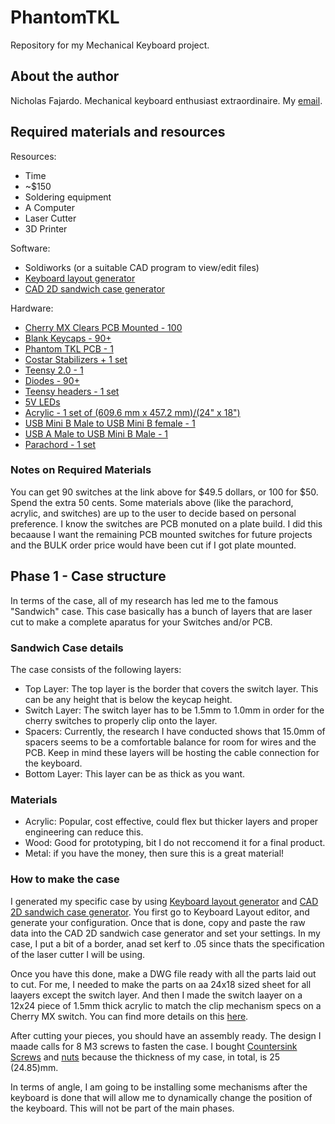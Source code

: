 # PhantomTKL
Repository for my Mechanical Keyboard project. 

## About the author
Nicholas Fajardo.
Mechanical keyboard enthusiast extraordinaire. My [email](nafajardo15@gmail.com).

## Required materials and resources
Resources:
* Time
* ~$150
* Soldering equipment
* A Computer
* Laser Cutter
* 3D Printer

Software: 
* Soldiworks (or a suitable CAD program to view/edit files)
* [Keyboard layout generator](http://www.keyboard-layout-editor.com/#/)
* [CAD 2D sandwich case generator](http://builder.swillkb.com/)

Hardware:
* [Cherry MX Clears PCB Mounted - 100](https://mechanicalkeyboards.com/shop/index.php?l=product_detail&p=594) 
* [Blank Keycaps - 90+](https://mechanicalkeyboards.com/shop/index.php?l=product_detail&p=1652)
* [Phantom TKL PCB - 1](https://mechanicalkeyboards.com/shop/index.php?l=product_detail&p=536)
* [Costar Stabilizers + 1 set](https://www.winnja.com/keyboard-accessories/costar-stabilizers-for-cherry-mx-switches.html)
* [Teensy 2.0 - 1](https://www.pjrc.com/store/teensy.html)
* [Diodes - 90+](https://www.digikey.com/product-detail/en/on-semiconductor/1N4148/1N4148FS-ND/458603)
* [Teensy headers - 1 set](https://www.amazon.com/OdiySurveil-2-54mm-Straight-Single-Header/dp/B00UVPT5RI/ref=sr_1_sc_3?ie=UTF8&qid=1511016648&sr=8-3-spell&keywords=heaaders+for+circuit)
* [5V LEDs](https://www.amazon.com/Uxcell-a15050500ux0653-Bright-Light-Emitting/dp/B013U338OI/ref=sr_1_4?ie=UTF8&qid=1511016710&sr=8-4&keywords=5v+led&dpID=514QXT64ulL&preST=_SX342_QL70_&dpSrc=srch)
* [Acrylic - 1 set of (609.6 mm x 457.2 mm)/(24" x 18")](http://freckleface.com/shopsite_sc/store/html/product902.html)
* [USB Mini B Male to USB Mini B female - 1](https://www.digikey.com/product-detail/en/assmann-wsw-components/AK669M-1/AE10311-ND/1754621)
* [USB A Male to USB Mini B Male - 1](https://www.digikey.com/product-detail/en/assmann-wsw-components/AK672M-2-2/AE9929-ND/821683)
* [Parachord - 1 set](https://www.amazon.com/Paracord-Planet-Parachute-Strand-Popular/dp/B00GG0RLJQ/ref=sr_1_2?s=sporting-goods&ie=UTF8&qid=1511016892&sr=1-2&keywords=black+paracord)

### Notes on Required Materials
You can get 90 switches at the link above for $49.5 dollars, or 100 for $50. Spend the extra 50 cents.
Some materials above (like the parachord, acrylic, and switches) are up to the user to decide based on personal preference.
I know the switches are PCB monuted on a plate build. I did this becaause I want the remaining PCB mounted switches for future projects and the BULK order price would have been cut if I got plate mounted.

## Phase 1 - Case structure
In terms of the case, all of my research has led me to the famous "Sandwich" case. This case basically has a bunch of layers that are laser cut to make a complete aparatus for your Switches and/or PCB.

### Sandwich Case details
The case consists of the following layers:
* Top Layer: The top layer is the border that covers the switch layer. This can be any height that is below the keycap height.
* Switch Layer: The switch layer has to be 1.5mm to 1.0mm in order for the cherry switches to properly clip onto the layer.
* Spacers: Currently, the research I have conducted shows that 15.0mm of spacers seems to be a comfortable balance for room for wires and the PCB. Keep in mind these layers will be hosting the cable connection for the keyboard.
* Bottom Layer: This layer can be as thick as you want.

### Materials
* Acrylic: Popular, cost effective, could flex but thicker layers and proper engineering can reduce this.
* Wood: Good for prototyping, bit I do not reccomend it for a final product.
* Metal: if you have the money, then sure this is a great material!

### How to make the case
I generated my specific case by using [Keyboard layout generator](http://www.keyboard-layout-editor.com/#/) and [CAD 2D sandwich case generator](http://builder.swillkb.com/). You first go to Keyboard Layout editor, and generate your configuration. Once that is done, copy and paste the raw data into the CAD 2D sandwich case generator and set your settings. In my case, I put a bit of a border, anad set kerf to .05 since thats the specification of the laser cutter I will be using.

Once you have this done, make a DWG file ready with all the parts laid out to cut. For me, I needed to make the parts on aa 24x18 sized sheet for all laayers except the switch layer. And then I made the switch laayer on a 12x24 piece of 1.5mm thick acrylic to match the clip mechanism specs on a Cherry MX switch. You can find more details on this [here](http://cherryamericas.com/product/mx-series-2/).

After cutting your pieces, you should have an assembly ready. The design I maade calls for 8 M3 screws to fasten the case. I bought [Countersink Screws](https://www.amazon.com/gp/product/B01D9HIVNS/ref=od_aui_detailpages00?ie=UTF8&psc=1) and [nuts](https://www.amazon.com/gp/product/B01IWUSDYY/ref=od_aui_detailpages00?ie=UTF8&psc=1) because the thickness of my case, in total, is 25 (24.85)mm.

In terms of angle, I am going to be installing some mechanisms after the keyboard is done that will allow me to dynamically change the position of the keyboard. This will not be part of the main phases.
